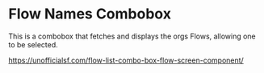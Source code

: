 # Flow Names Combobox

 This is a combobox that fetches and displays the orgs Flows, allowing one to be selected. 
 
 https://unofficialsf.com/flow-list-combo-box-flow-screen-component/
